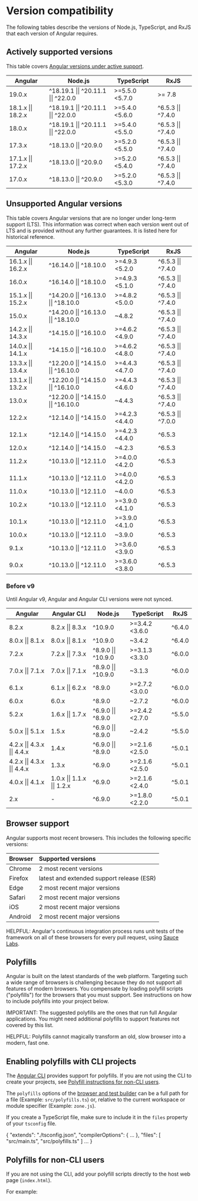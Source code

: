 # Version compatibility

The following tables describe the versions of Node.js, TypeScript, and RxJS that each version of
Angular requires.

## Actively supported versions

This table covers [Angular versions under active support](reference/releases#actively-supported-versions).

| Angular            | Node.js                              | TypeScript     | RxJS               |
| ------------------ | ------------------------------------ | -------------- | ------------------ |
| 19.0.x             | ^18.19.1 \|\| ^20.11.1 \|\| ^22.0.0  | >=5.5.0 <5.7.0 | >= 7.8 |
| 18.1.x \|\| 18.2.x | ^18.19.1 \|\| ^20.11.1 \|\| ^22.0.0  | >=5.4.0 <5.6.0 | ^6.5.3 \|\| ^7.4.0 |
| 18.0.x             | ^18.19.1 \|\| ^20.11.1 \|\| ^22.0.0  | >=5.4.0 <5.5.0 | ^6.5.3 \|\| ^7.4.0 |
| 17.3.x             | ^18.13.0 \|\| ^20.9.0                | >=5.2.0 <5.5.0 | ^6.5.3 \|\| ^7.4.0 |
| 17.1.x \|\| 17.2.x | ^18.13.0 \|\| ^20.9.0                | >=5.2.0 <5.4.0 | ^6.5.3 \|\| ^7.4.0 |
| 17.0.x             | ^18.13.0 \|\| ^20.9.0                | >=5.2.0 <5.3.0 | ^6.5.3 \|\| ^7.4.0 |

## Unsupported Angular versions

This table covers Angular versions that are no longer under long-term support (LTS). This
information was correct when each version went out of LTS and is provided without any further
guarantees. It is listed here for historical reference.

| Angular            | Node.js                              | TypeScript     | RxJS               |
| ------------------ | ------------------------------------ | -------------- | ------------------ |
| 16.1.x \|\| 16.2.x | ^16.14.0 \|\| ^18.10.0               | >=4.9.3 <5.2.0 | ^6.5.3 \|\| ^7.4.0 |
| 16.0.x             | ^16.14.0 \|\| ^18.10.0               | >=4.9.3 <5.1.0 | ^6.5.3 \|\| ^7.4.0 |
| 15.1.x \|\| 15.2.x | ^14.20.0 \|\| ^16.13.0 \|\| ^18.10.0 | >=4.8.2 <5.0.0 | ^6.5.3 \|\| ^7.4.0 |
| 15.0.x             | ^14.20.0 \|\| ^16.13.0 \|\| ^18.10.0 | ~4.8.2         | ^6.5.3 \|\| ^7.4.0 |
| 14.2.x \|\| 14.3.x | ^14.15.0 \|\| ^16.10.0               | >=4.6.2 <4.9.0 | ^6.5.3 \|\| ^7.4.0 |
| 14.0.x \|\| 14.1.x | ^14.15.0 \|\| ^16.10.0               | >=4.6.2 <4.8.0 | ^6.5.3 \|\| ^7.4.0 |
| 13.3.x \|\| 13.4.x | ^12.20.0 \|\| ^14.15.0 \|\| ^16.10.0 | >=4.4.3 <4.7.0 | ^6.5.3 \|\| ^7.4.0 |
| 13.1.x \|\| 13.2.x | ^12.20.0 \|\| ^14.15.0 \|\| ^16.10.0 | >=4.4.3 <4.6.0 | ^6.5.3 \|\| ^7.4.0 |
| 13.0.x             | ^12.20.0 \|\| ^14.15.0 \|\| ^16.10.0 | ~4.4.3         | ^6.5.3 \|\| ^7.4.0 |
| 12.2.x             | ^12.14.0 \|\| ^14.15.0               | >=4.2.3 <4.4.0 | ^6.5.3 \|\| ^7.0.0 |
| 12.1.x             | ^12.14.0 \|\| ^14.15.0               | >=4.2.3 <4.4.0 | ^6.5.3             |
| 12.0.x             | ^12.14.0 \|\| ^14.15.0               | ~4.2.3         | ^6.5.3             |
| 11.2.x             | ^10.13.0 \|\| ^12.11.0               | >=4.0.0 <4.2.0 | ^6.5.3             |
| 11.1.x             | ^10.13.0 \|\| ^12.11.0               | >=4.0.0 <4.2.0 | ^6.5.3             |
| 11.0.x             | ^10.13.0 \|\| ^12.11.0               | ~4.0.0         | ^6.5.3             |
| 10.2.x             | ^10.13.0 \|\| ^12.11.0               | >=3.9.0 <4.1.0 | ^6.5.3             |
| 10.1.x             | ^10.13.0 \|\| ^12.11.0               | >=3.9.0 <4.1.0 | ^6.5.3             |
| 10.0.x             | ^10.13.0 \|\| ^12.11.0               | ~3.9.0         | ^6.5.3             |
| 9.1.x              | ^10.13.0 \|\| ^12.11.0               | >=3.6.0 <3.9.0 | ^6.5.3             |
| 9.0.x              | ^10.13.0 \|\| ^12.11.0               | >=3.6.0 <3.8.0 | ^6.5.3             |

### Before v9

Until Angular v9, Angular and Angular CLI versions were not synced.

| Angular                     | Angular CLI                 | Node.js             | TypeScript     | RxJS   |
| --------------------------- | --------------------------- | ------------------- | -------------- | ------ |
| 8.2.x                       | 8.2.x \|\| 8.3.x            | ^10.9.0             | >=3.4.2 <3.6.0 | ^6.4.0 |
| 8.0.x \|\| 8.1.x            | 8.0.x \|\| 8.1.x            | ^10.9.0             | ~3.4.2         | ^6.4.0 |
| 7.2.x                       | 7.2.x \|\| 7.3.x            | ^8.9.0 \|\| ^10.9.0 | >=3.1.3 <3.3.0 | ^6.0.0 |
| 7.0.x \|\| 7.1.x            | 7.0.x \|\| 7.1.x            | ^8.9.0 \|\| ^10.9.0 | ~3.1.3         | ^6.0.0 |
| 6.1.x                       | 6.1.x \|\| 6.2.x            | ^8.9.0              | >=2.7.2 <3.0.0 | ^6.0.0 |
| 6.0.x                       | 6.0.x                       | ^8.9.0              | ~2.7.2         | ^6.0.0 |
| 5.2.x                       | 1.6.x \|\| 1.7.x            | ^6.9.0 \|\| ^8.9.0  | >=2.4.2 <2.7.0 | ^5.5.0 |
| 5.0.x \|\| 5.1.x            | 1.5.x                       | ^6.9.0 \|\| ^8.9.0  | ~2.4.2         | ^5.5.0 |
| 4.2.x \|\| 4.3.x \|\| 4.4.x | 1.4.x                       | ^6.9.0 \|\| ^8.9.0  | >=2.1.6 <2.5.0 | ^5.0.1 |
| 4.2.x \|\| 4.3.x \|\| 4.4.x | 1.3.x                       | ^6.9.0              | >=2.1.6 <2.5.0 | ^5.0.1 |
| 4.0.x \|\| 4.1.x            | 1.0.x \|\| 1.1.x \|\| 1.2.x | ^6.9.0              | >=2.1.6 <2.4.0 | ^5.0.1 |
| 2.x                         | -                           | ^6.9.0              | >=1.8.0 <2.2.0 | ^5.0.1 |

## Browser support

Angular supports most recent browsers.
This includes the following specific versions:

| Browser | Supported versions                          |
| :------ | :------------------------------------------ |
| Chrome  | 2 most recent versions                      |
| Firefox | latest and extended support release \(ESR\) |
| Edge    | 2 most recent major versions                |
| Safari  | 2 most recent major versions                |
| iOS     | 2 most recent major versions                |
| Android | 2 most recent major versions                |

HELPFUL: Angular's continuous integration process runs unit tests of the framework on all of these browsers for every pull request, using [Sauce Labs](https://saucelabs.com).

## Polyfills

Angular is built on the latest standards of the web platform.
Targeting such a wide range of browsers is challenging because they do not support all features of modern browsers.
You compensate by loading polyfill scripts \("polyfills"\) for the browsers that you must support.
See instructions on how to include polyfills into your project below.

IMPORTANT: The suggested polyfills are the ones that run full Angular applications.
You might need additional polyfills to support features not covered by this list.

HELPFUL: Polyfills cannot magically transform an old, slow browser into a modern, fast one.

## Enabling polyfills with CLI projects

The [Angular CLI](tools/cli) provides support for polyfills.
If you are not using the CLI to create your projects, see [Polyfill instructions for non-CLI users](#polyfills-for-non-cli-users).

The `polyfills` options of the [browser and test builder](tools/cli/cli-builder) can be a full path for a file \(Example: `src/polyfills.ts`\) or,
relative to the current workspace or module specifier \(Example: `zone.js`\).

If you create a TypeScript file, make sure to include it in the `files` property of your `tsconfig` file.

<docs-code language="json">
{
  "extends": "./tsconfig.json",
  "compilerOptions": {
    ...
  },
  "files": [
    "src/main.ts",
    "src/polyfills.ts"
  ]
  ...
}
</docs-code>

## Polyfills for non-CLI users

If you are not using the CLI, add your polyfill scripts directly to the host web page \(`index.html`\).

For example:

<docs-code header="src/index.html" language="html">
<!-- pre-zone polyfills -->
<script src="node_modules/core-js/client/shim.min.js"></script>
<script>
  /**
   * you can configure some zone flags which can disable zone interception for some
   * asynchronous activities to improve startup performance - use these options only
   * if you know what you are doing as it could result in hard to trace down bugs.
   */
  // &lowbar;&lowbar;Zone_disable_requestAnimationFrame = true; // disable patch requestAnimationFrame
  // &lowbar;&lowbar;Zone_disable_on_property = true; // disable patch onProperty such as onclick
  // &lowbar;&lowbar;zone_symbol__UNPATCHED_EVENTS = ['scroll', 'mousemove']; // disable patch specified eventNames
  /*
   * in Edge developer tools, the addEventListener will also be wrapped by zone.js
   * with the following flag, it will bypass `zone.js` patch for Edge.
   */
  // &lowbar;&lowbar;Zone_enable_cross_context_check = true;
</script>
<!-- zone.js required by Angular -->
<script src="node_modules/zone.js/bundles/zone.umd.js"></script>
<!-- application polyfills -->
</docs-code>
